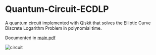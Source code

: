 # Quantum-Circuit-ECDLP
A quantum circuit implemented with Qiskit that solves the Elliptic Curve Discrete Logarithm Problem in polynomial time.

Documented in [main.pdf](main.pdf)

![circuit](https://github.com/user-attachments/assets/eed31aa6-01d7-4604-b78c-a10bd1979d23)
